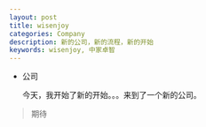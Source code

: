 ```yaml
---
layout: post
title: wisenjoy
categories: Company
description: 新的公司，新的流程，新的开始
keywords: wisenjoy, 中家卓智
---
```


* 公司

  今天，我开始了新的开始。。。来到了一个新的公司。

> 期待
